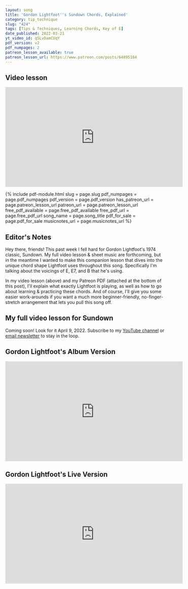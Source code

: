 ```yaml
---
layout: song
title: 'Gordon Lightfoot''s Sundown Chords, Explained'
category: tip_technique
slug: "424"
tags: [Tips & Techniques, Learning Chords, Key of E]
date_published: 2022-03-21
yt_video_id: qSLvDamCUqY
pdf_version: v2
pdf_numpages: 2
patreon_lesson_available: true
patreon_lesson_url: https://www.patreon.com/posts/64095184
---
```


## Video lesson

<iframe width="560" height="315" src="https://www.youtube.com/embed/{{page.yt_video_id}}" frameborder="0" allow="accelerometer; autoplay; encrypted-media; gyroscope; picture-in-picture" allowfullscreen></iframe>

{% include pdf-module.html slug = page.slug pdf_numpages = page.pdf_numpages pdf_version = page.pdf_version has_patreon_url = page.patreon_lesson_url patreon_url = page.patreon_lesson_url free_pdf_available = page.free_pdf_available free_pdf_url = page.free_pdf_url song_name = page.song_title pdf_for_sale = page.pdf_for_sale musicnotes_url = page.musicnotes_url %}

## Editor's Notes

Hey there, friends! This past week I fell hard for Gordon Lightfoot's 1974 classic, Sundown. My full video lesson & sheet music are forthcoming, but in the meantime I wanted to make this companion lesson that dives into the unique chord shape Lightfoot uses throughout this song. Specifically I'm talking about the voicings of E, E7, and B that he's using.

In my video lesson (above) and my Patreon PDF (attached at the bottom of this post), I'll explain what exactly Lightfoot is playing, as well as how to go about learning & practicing these chords. And of course, I'll give you some easier work-arounds if you want a much more beginner-friendly, no-finger-stretch arrangement that lets you pull this song off.

## My full video lesson for Sundown

Coming soon! Look for it April 9, 2022. Subscribe to my [YouTube channel](http://youtube.com/playsongnotes) or [email newsletter](https://playsongnotes.com/newsletter/) to stay in the loop.

## Gordon Lightfoot's Album Version

<iframe width="560" height="315" src="https://www.youtube.com/embed/kv8zyBi4ZXk" frameborder="0" allow="accelerometer; autoplay; encrypted-media; gyroscope; picture-in-picture" allowfullscreen></iframe>

<!-- https://www.youtube.com/watch?v=kv8zyBi4ZXk -->

## Gordon Lightfoot's Live Version

<iframe width="560" height="315" src="https://www.youtube.com/embed/sSmv38nClGo" frameborder="0" allow="accelerometer; autoplay; encrypted-media; gyroscope; picture-in-picture" allowfullscreen></iframe>

<!-- https://www.youtube.com/watch?v=sSmv38nClGo -->
